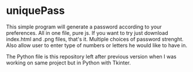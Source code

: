 # uniquePass

This simple program will generate a password according to your preferences. All in one file, pure js. 
If you want to try just download index.html and .png files, that's it. 
Multiple choices of password strenght. Also allow user to enter type of numbers or letters he would like to have in. 

The Python file is this repository left after previous version when I was working on same project but in Python with Tkinter. 

